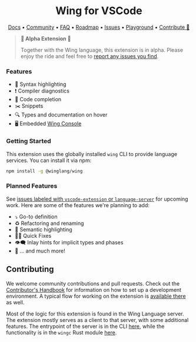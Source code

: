 <h1 align="center">Wing for VSCode</h1>
<p align="center">
  <a href="https://www.winglang.io/docs/">Docs</a>
  ▪︎
  <a href="http://t.winglang.io/slack">Community</a>
  ▪︎
  <a href="https://www.winglang.io/docs/category/faq">FAQ</a>
  ▪︎
  <a href="https://www.winglang.io/contributing/status#roadmap">Roadmap</a>
  ▪︎
  <a href="https://github.com/winglang/wing/issues">Issues</a>
  ▪︎
  <a href="https://play.winglang.io/">Playground</a>
  ▪︎
  <a href="https://www.winglang.io/contributing/">Contribute 💖</a>
</p>

> **🚧 Alpha Extension 🚧**
> 
> Together with the Wing language, this extension is in alpha. 
> Please enjoy the ride and feel free to [report any issues you find](https://github.com/winglang/wing/issues/new/choose).

###  Features

- 💅 Syntax highlighting
- ❗ Compiler diagnostics
- 🤖 Code completion
- ✂️ Snippets 
- 🔍 Types and documentation on hover
- 🖥️ Embedded [Wing Console](https://www.winglang.io/docs/tools/wing-console)

### Getting Started

This extension uses the globally installed `wing` CLI to provide language services. You can install it via npm:

```sh
npm install -g @winglang/wing
```

### Planned Features

See [issues labeled with `vscode-extension` or `language-server`](https://github.com/winglang/wing/issues?q=is%3Aissue+is%3Aopen+sort%3Aupdated-desc+label%3Avscode-extension%2Clanguage-server) for upcoming work. Here are some of the features we're planning to add:

- ⤵️ Go-to definition
- ♻️ Refactoring and renaming
- 🎨 Semantic highlighting
- 🕵️‍♀️ Quick Fixes
- 👁️‍🗨️ Inlay hints for implicit types and phases
- 🦄 ... and much more!

## Contributing

We welcome community contributions and pull requests. Check out the [Contributor's Handbook](https://www.winglang.io/contributing/) for information on how to set up a development environment. A typical flow for working on the extension is [available there](https://www.winglang.io/contributing/start-here/development#-how-do-i-build-the-vscode-extension) as well.

Most of the logic for this extension is found in the Wing Language server. The extension mostly serves as a client to that server, with some additional features. The entrypoint of the server is in the CLI [here](../wing/src/commands/lsp.ts), while the functionality is in the `wingc` Rust module [here](../../libs/wingc/src/lsp).